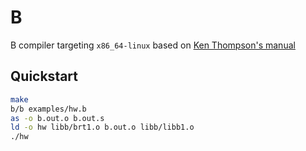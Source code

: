 # B

B compiler targeting `x86_64-linux` based on [Ken Thompson's manual](https://web.archive.org/web/20150611114427/https://www.bell-labs.com/usr/dmr/www/kbman.pdf)

## Quickstart

```bash
make
b/b examples/hw.b
as -o b.out.o b.out.s
ld -o hw libb/brt1.o b.out.o libb/libb1.o
./hw
```
